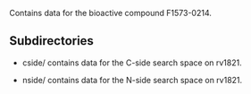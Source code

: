 Contains data for the bioactive compound F1573-0214.

## Subdirectories

- cside/ contains data for the C-side search space on rv1821.

- nside/ contains data for the N-side search space on rv1821.

